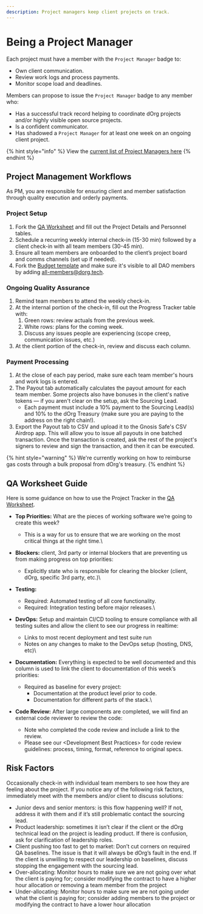```yaml
---
description: Project managers keep client projects on track.
---
```


# Being a Project Manager

Each project must have a member with the `Project Manager` badge to:

* Own client communication.
* Review work logs and process payments.
* Monitor scope load and deadlines.

Members can propose to issue the `Project Manager` badge to any member who:

* Has a successful track record helping to coordinate dOrg projects and/or highly visible open source projects.
* Is a confident communicator.
* Has shadowed a `Project Manager` for at least one week on an ongoing client project.

{% hint style="info" %}
View the [current list of Project Managers here](https://forum.dorg.tech/g/Project-Manager)
{% endhint %}

## Project Management Workflows

As PM, you are responsible for ensuring client and member satisfaction through quality execution and orderly payments.

### Project Setup

1. Fork the [QA Worksheet](https://docs.google.com/document/d/1NR6CZbwduSgsbRVDJFXcZBB1fXSprMeSHICob5Gfd8k/edit#heading=h.k20qb4mo4uip) and fill out the Project Details and Personnel tables.
2. Schedule a recurring weekly internal check-in (15-30 min) followed by a client check-in with all team members (30-45 min).
3. Ensure all team members are onboarded to the client’s project board and comms channels (set up if needed).
4. Fork the [Budget template](https://docs.google.com/spreadsheets/d/1T-tvQjN64HSipPBuR0SXS1ObdQmj-mElhVCUyeVhhek/edit#gid=0) and make sure it's visible to all DAO members by adding all-members@dorg.tech.

### Ongoing Quality Assurance

1. Remind team members to attend the weekly check-in.
2. At the internal portion of the check-in, fill out the Progress Tracker table with:
   1. Green rows: review actuals from the previous week.
   2. White rows: plans for the coming week.
   3. Discuss any issues people are experiencing (scope creep, communication issues, etc.)
3. At the client portion of the check-in, review and discuss each column.

### Payment Processing

1. At the close of each pay period, make sure each team member's hours and work logs is entered.
2. The Payout tab automatically calculates the payout amount for each team member. Some projects also have bonuses in the client's native tokens — if you aren't clear on the setup, ask the Sourcing Lead.
   * Each payment must include a 10% payment to the Sourcing Lead(s) and 10% to the dOrg Treasury (make sure you are paying to the address on the right chain!).
3. Export the Payout tab to CSV and upload it to the Gnosis Safe's CSV Airdrop app. This will allow you to issue all payouts in one batched transaction. Once the transaction is created, ask the rest of the project's signers to review and sign  the transaction, and then it can be executed.

{% hint style="warning" %}
We're currently working on how to reimburse gas costs through a bulk proposal from dOrg's treasury.
{% endhint %}



## **QA Worksheet Guide**

Here is some guidance on how to use the Project Tracker in the [QA Worksheet](https://docs.google.com/document/d/1NR6CZbwduSgsbRVDJFXcZBB1fXSprMeSHICob5Gfd8k/edit#heading=h.k20qb4mo4uip).

* **Top Priorities:** What are the pieces of working software we’re going to create this week?
  * This is a way for us to ensure that we are working on the most critical things at the right time.\

* **Blockers:** client, 3rd party or internal blockers that are preventing us from making progress on top priorities:
  * Explicitly state who is responsible for clearing the blocker (client, dOrg, specific 3rd party, etc.)\

* **Testing:**
  * Required: Automated testing of all core functionality.
  * Required: Integration testing before major releases.\

* **DevOps:** Setup and maintain CI/CD tooling to ensure compliance with all testing suites and allow the client to see our progress in realtime:
  * Links to most recent deployment and test suite run
  * Notes on any changes to make to the DevOps setup (hosting, DNS, etc)\

* **Documentation:** Everything is expected to be well documented and this column is used to link the client to documentation of this week’s priorities:
  * Required as baseline for every project:
    * Documentation at the product level prior to code.
    * Documentation for different parts of the stack.\

* **Code Review:** After large components are completed, we will find an external code reviewer to review the code:
  * Note who completed the code review and include a link to the review.
  * Please see our \<Development Best Practices> for code review guidelines: process, timing, format, reference to original specs.

## **Risk Factors**

Occasionally check-in with individual team members to see how they are feeling about the project. If you notice any of the following risk factors, immediately meet with the members and/or client to discuss solutions:

* Junior devs and senior mentors: is this flow happening well? If not, address it with them and if it’s still problematic contact the sourcing lead.
* Product leadership: sometimes it isn’t clear if the client or the dOrg technical lead on the project is leading product. If there is confusion, ask for clarification of leadership roles.
* Client pushing too fast to get to market: Don’t cut corners on required QA baselines. The issue is that it will always be dOrg’s fault in the end. If the client is unwilling to respect our leadership on baselines, discuss stopping the engagement with the sourcing lead.
* Over-allocating: Monitor hours to make sure we are not going over what the client is paying for; consider modifying the contract to have a higher hour allocation or removing a team member from the project
* Under-allocating: Monitor hours to make sure we are not going under what the client is paying for; consider adding members to the project or modifying the contract to have a lower hour allocation
